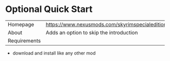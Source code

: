 # Optional Quick Start

| | |
| --- | --- |
| Homepage | <https://www.nexusmods.com/skyrimspecialedition/mods/63953> |
| About | Adds an option to skip the introduction |
| Requirements | |

* download and install like any other mod
